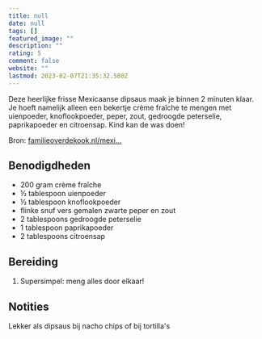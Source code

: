 ```yaml
---
title: null
date: null
tags: []
featured_image: ""
description: ""
rating: 5
comment: false
website: ""
lastmod: 2023-02-07T21:35:32.580Z
---
```


Deze heerlijke frisse Mexicaanse dipsaus maak je binnen 2 minuten klaar. Je hoeft namelijk alleen een bekertje crème fraîche te mengen met uienpoeder, knoflookpoeder, peper, zout, gedroogde peterselie, paprikapoeder en citroensap. Kind kan de was doen!

Bron: [familieoverdekook.nl/mexi...](https://familieoverdekook.nl/mexicaanse-dipsaus-met-creme-fraiche/)

## Benodigdheden

-   200 gram  crème fraîche 
-   ½ tablespoon  uienpoeder 
-   ½ tablespoon  knoflookpoeder 
-   flinke snuf vers gemalen zwarte peper en zout 
-   2 tablespoons  gedroogde peterselie 
-   1 tablespoon  paprikapoeder 
-   2 tablespoons  citroensap 

## Bereiding

1.  Supersimpel: meng alles door elkaar! 

## Notities

Lekker als dipsaus bij nacho chips of bij tortilla's